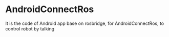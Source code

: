 # AndroidConnectRos
It is the code of Android app base on rosbridge, for AndroidConnectRos, to control robot by talking
